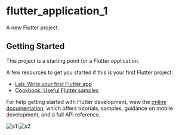 # flutter_application_1

A new Flutter project.

## Getting Started

This project is a starting point for a Flutter application.

A few resources to get you started if this is your first Flutter project:

- [Lab: Write your first Flutter app](https://docs.flutter.dev/get-started/codelab)
- [Cookbook: Useful Flutter samples](https://docs.flutter.dev/cookbook)

For help getting started with Flutter development, view the
[online documentation](https://docs.flutter.dev/), which offers tutorials,
samples, guidance on mobile development, and a full API reference.

![s1](https://user-images.githubusercontent.com/18436176/217721371-bb69aaae-28a0-4162-8ff1-06c8b7a0c98f.png)
![s2](https://user-images.githubusercontent.com/18436176/217721387-c2eca92e-45be-418a-b31f-544149671671.png)
